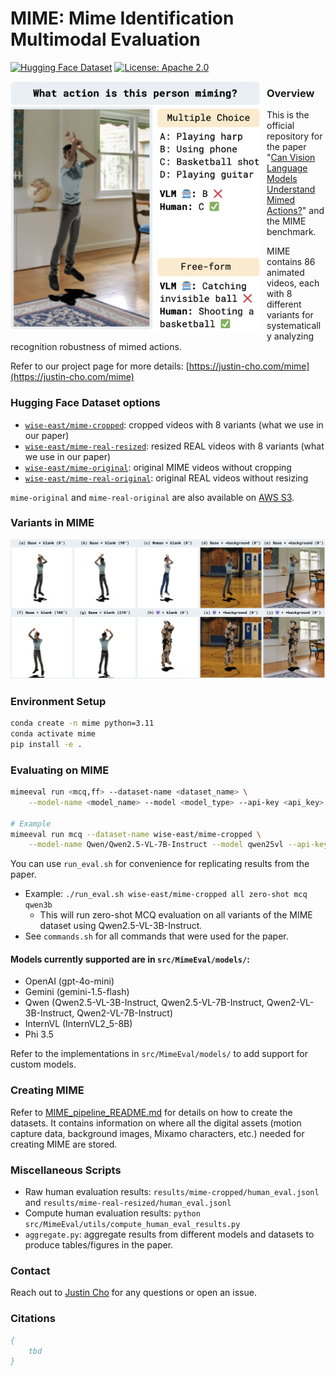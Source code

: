 # MIME: Mime Identification Multimodal Evaluation 

[![Hugging Face Dataset](https://huggingface.co/datasets/huggingface/badges/resolve/main/dataset-on-hf-md-dark.svg)](https://huggingface.co/datasets/wise-east/mime-cropped)
[![License: Apache 2.0](https://img.shields.io/badge/License-Apache%202.0-blue.svg)](https://opensource.org/licenses/Apache-2.0)


<!-- image with text wrapping -->
<div style="float: left; margin: 0 10px 10px 0;">
<img src="assets/intro.png" width="400">
</div>

### Overview

This is the official repository for the paper "[Can Vision Language Models Understand Mimed Actions?](https://justin-cho.com/mime)" and the MIME benchmark. 


MIME contains 86 animated videos, each with 8 different variants for systematically analyzing recognition robustness of mimed actions. 

Refer to our project page for more details: [https://justin-cho.com/mime](https://justin-cho.com/mime)

### Hugging Face Dataset options

- [`wise-east/mime-cropped`](https://huggingface.co/datasets/wise-east/mime-cropped): cropped videos with 8 variants (what we use in our paper)
- [`wise-east/mime-real-resized`](https://huggingface.co/datasets/wise-east/mime-real-resized): resized REAL videos with 8 variants  (what we use in our paper)
- [`wise-east/mime-original`](https://huggingface.co/datasets/wise-east/mime-original): original MIME videos without cropping 
- [`wise-east/mime-real-original`](https://huggingface.co/datasets/wise-east/mime-real-original): original REAL videos without resizing

`mime-original` and `mime-real-original` are also available on [AWS S3](https://mime-understanding.s3.amazonaws.com/index.html).


### Variants in MIME

<img src="assets/variants.png" width="1000">


### Environment Setup

```bash
conda create -n mime python=3.11
conda activate mime
pip install -e . 
```


### Evaluating on MIME 

```bash
mimeeval run <mcq,ff> --dataset-name <dataset_name> \
    --model-name <model_name> --model <model_type> --api-key <api_key> --eval-type <eval_type> --variant <variant>

# Example 
mimeeval run mcq --dataset-name wise-east/mime-cropped \
    --model-name Qwen/Qwen2.5-VL-7B-Instruct --model qwen25vl --api-key none --eval-type zero-shot --variant all
```

You can use `run_eval.sh` for convenience for replicating results from the paper.
- Example: `./run_eval.sh wise-east/mime-cropped all zero-shot mcq qwen3b`
    - This will run zero-shot MCQ evaluation on all variants of the MIME dataset using Qwen2.5-VL-3B-Instruct. 
- See `commands.sh` for all commands that were used for the paper. 


#### Models currently supported are in `src/MimeEval/models/`: 
- OpenAI (gpt-4o-mini)
- Gemini (gemini-1.5-flash)
- Qwen (Qwen2.5-VL-3B-Instruct, Qwen2.5-VL-7B-Instruct, Qwen2-VL-3B-Instruct, Qwen2-VL-7B-Instruct)
- InternVL (InternVL2_5-8B)
- Phi 3.5

Refer to the implementations in `src/MimeEval/models/` to add support for custom models. 

### Creating MIME 

Refer to [MIME_pipeline_README.md](MIME_pipeline_README.md) for details on how to create the datasets. 
It contains information on where all the digital assets (motion capture data, background images, Mixamo characters, etc.) needed for creating MIME are stored. 

###  Miscellaneous Scripts 

- Raw human evaluation results: `results/mime-cropped/human_eval.jsonl` and `results/mime-real-resized/human_eval.jsonl`
- Compute human evaluation results: `python src/MimeEval/utils/compute_human_eval_results.py`
- `aggregate.py`: aggregate results from different models and datasets to produce tables/figures in the paper. 

### Contact 

Reach out to [Justin Cho](https://justin-cho.com) for any questions or open an issue. 

### Citations

```bibtex
{
    tbd 
}
```